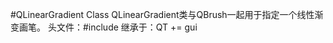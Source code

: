 #QLinearGradient Class
	QLinearGradient类与QBrush一起用于指定一个线性渐变画笔。
	头文件：#include <QLinearGradient>
	继承于：QT += gui 